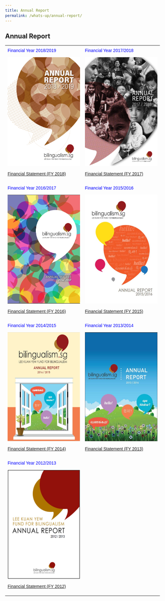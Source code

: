 ```yaml
---
title: Annual Report
permalink: /whats-up/annual-report/
---
```

## Annual Report
<html>
<head>
<style>
table {
  font-family: arial, sans-serif;
  border-collapse: collapse;
  width: 100%;
}
td, th {
  text-align: left;
  padding: 8px;
}
</style>
</head>
<body>
<table>
 <tr>
    <td>
      <span style="color:blue">Financial Year 2018/2019</span>
  <p><a href="/whats-up/Annual-Report-FY2018.pdf" target="_blank">
    <img border="0" src="/images/Cover-FY2018.jpg" style="width:247px; height:354px;"></a></p>
   <p><a href="/whats-up/FY2018-FS.pdf" target="_blank">Financial Statement (FY 2018)</a></p>
   </td>
    <td>
      <span style="color:blue">Financial Year 2017/2018</span>
   <p><a href="/whats-up/Annual_Report_FY2017_Final.pdf" target="_blank">
     <img border="0" src="/images/Cover-FY2017.png" style="width:247px; height:354px;"></a></p>
   <p><a href="/whats-up/FY2017-FS.pdf" target="_blank">Financial Statement (FY 2017)</a></p>
   </td>
 </tr> 
  
  <tr>
    <td>
      <span style="color:blue">Financial Year 2016/2017</span>
  <p><a href="/whats-up/Annual-Report-2016.pdf" target="_blank">
    <img border="0" src="/images/Cover-FY2016.png" style="width:247px; height:354px;"></a></p>
   <p><a href="/whats-up/FY2016-FS.pdf" target="_blank">Financial Statement (FY 2016)</a></p>
   </td>
    <td>
      <span style="color:blue">Financial Year 2015/2016</span>
   <p><a href="/whats-up/Annual-Report-2015.pdf" target="_blank">
     <img border="0" src="/images/Cover-FY2015.jpg" style="width:247px; height:354px;"></a></p>
   <p><a href="/whats-up/FY2015-FS.pdf" target="_blank">Financial Statement (FY 2015)</a></p>
   </td>
 </tr> 
 
 <tr>
    <td>
      <span style="color:blue">Financial Year 2014/2015</span>
  <p><a href="/whats-up/Annual_Report_FY2014.pdf" target="_blank">
    <img border="0" src="/images/Cover-FY2014.jpg" style="width:247px; height:354px;"></a></p>
   <p><a href="/whats-up/FY2014-FS.pdf" target="_blank">Financial Statement (FY 2014)</a></p>
   </td>
    <td>
   <span style="color:blue">Financial Year 2013/2014</span>
   <p><a href="/whats-up/Annual-Report-2013.pdf" target="_blank">
     <img border="0" src="/images/Cover-FY2013.jpg" style="width:247px; height:354px;"></a></p>
   <p><a href="/whats-up/FY2013-FS.pdf" target="_blank">Financial Statement (FY 2013)</a></p>
   </td>
 </tr> 
 <tr>
    <td>
      <span style="color:blue">Financial Year 2012/2013</span>
  <p><a href="/whats-up/Annual-Report-2012.pdf" target="_blank">
    <img border="0" src="/images/Cover-FY2012.jpg" style="width:247px; height:354px;"></a></p>
   <p><a href="/whats-up/FY2012-FS.pdf" target="_blank">Financial Statement (FY 2012)</a></p>
   </td>
  <td></td>
  </tr>
</table>
